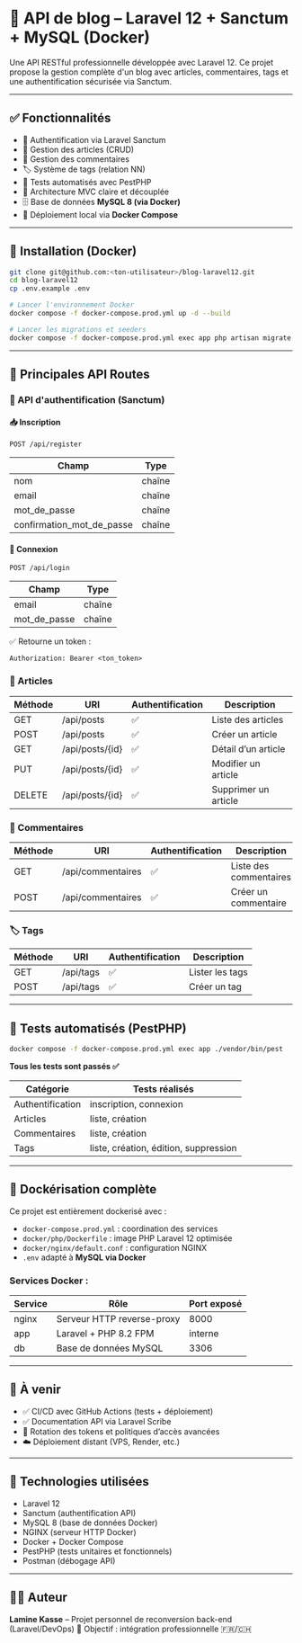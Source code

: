 # 📰 API de blog – Laravel 12 + Sanctum + MySQL (Docker)

Une API RESTful professionnelle développée avec Laravel 12.
Ce projet propose la gestion complète d'un blog avec articles, commentaires, tags et une authentification sécurisée via Sanctum.

---

## ✅ Fonctionnalités

* 🔐 Authentification via Laravel Sanctum
* 📝 Gestion des articles (CRUD)
* 💬 Gestion des commentaires
* 🏷️ Système de tags (relation NN)
* 🧪 Tests automatisés avec PestPHP
* 🧩 Architecture MVC claire et découplée
* 🗄️ Base de données **MySQL 8 (via Docker)**
* 🐋 Déploiement local via **Docker Compose**

---

## 🚀 Installation (Docker)

```bash
git clone git@github.com:<ton-utilisateur>/blog-laravel12.git
cd blog-laravel12
cp .env.example .env

# Lancer l'environnement Docker
docker compose -f docker-compose.prod.yml up -d --build

# Lancer les migrations et seeders
docker compose -f docker-compose.prod.yml exec app php artisan migrate:fresh --seed
```

---

## 📂 Principales API Routes

### 🔐 API d'authentification (Sanctum)

#### 📥 Inscription

```
POST /api/register
```

| Champ                        | Type   |
| ---------------------------- | ------ |
| nom                          | chaîne |
| email                        | chaîne |
| mot\_de\_passe               | chaîne |
| confirmation\_mot\_de\_passe | chaîne |

#### 🔐 Connexion

```
POST /api/login
```

| Champ          | Type   |
| -------------- | ------ |
| email          | chaîne |
| mot\_de\_passe | chaîne |

✅ Retourne un token :

```
Authorization: Bearer <ton_token>
```

### 📄 Articles

| Méthode | URI             | Authentification | Description          |
| ------- | --------------- | ---------------- | -------------------- |
| GET     | /api/posts      | ✅                | Liste des articles   |
| POST    | /api/posts      | ✅                | Créer un article     |
| GET     | /api/posts/{id} | ✅                | Détail d’un article  |
| PUT     | /api/posts/{id} | ✅                | Modifier un article  |
| DELETE  | /api/posts/{id} | ✅                | Supprimer un article |

### 💬 Commentaires

| Méthode | URI               | Authentification | Description            |
| ------- | ----------------- | ---------------- | ---------------------- |
| GET     | /api/commentaires | ✅                | Liste des commentaires |
| POST    | /api/commentaires | ✅                | Créer un commentaire   |

### 🏷️ Tags

| Méthode | URI       | Authentification | Description     |
| ------- | --------- | ---------------- | --------------- |
| GET     | /api/tags | ✅                | Lister les tags |
| POST    | /api/tags | ✅                | Créer un tag    |

---

## 🧪 Tests automatisés (PestPHP)

```bash
docker compose -f docker-compose.prod.yml exec app ./vendor/bin/pest
```

**Tous les tests sont passés ✅**

| Catégorie        | Tests réalisés                        |
| ---------------- | ------------------------------------- |
| Authentification | inscription, connexion                |
| Articles         | liste, création                       |
| Commentaires     | liste, création                       |
| Tags             | liste, création, édition, suppression |

---

## 🐋 Dockérisation complète

Ce projet est entièrement dockerisé avec :

* `docker-compose.prod.yml` : coordination des services
* `docker/php/Dockerfile` : image PHP Laravel 12 optimisée
* `docker/nginx/default.conf` : configuration NGINX
* `.env` adapté à **MySQL via Docker**

### Services Docker :

| Service | Rôle                       | Port exposé |
| ------- | -------------------------- | ----------- |
| nginx   | Serveur HTTP reverse-proxy | 8000        |
| app     | Laravel + PHP 8.2 FPM      | interne     |
| db      | Base de données MySQL      | 3306        |

---

## 📄 À venir

* ✅ CI/CD avec GitHub Actions (tests + déploiement)
* ✅ Documentation API via Laravel Scribe
* 🔐 Rotation des tokens et politiques d’accès avancées
* ☁️ Déploiement distant (VPS, Render, etc.)

---

## 🧰 Technologies utilisées

* Laravel 12
* Sanctum (authentification API)
* MySQL 8 (base de données Docker)
* NGINX (serveur HTTP Docker)
* Docker + Docker Compose
* PestPHP (tests unitaires et fonctionnels)
* Postman (débogage API)

---

## 👨‍💻 Auteur

**Lamine Kasse** – Projet personnel de reconversion back-end (Laravel/DevOps)
🎯 Objectif : intégration professionnelle 🇫🇷/🇨🇭

